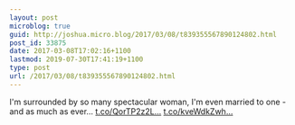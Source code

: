 ```yaml
---
layout: post
microblog: true
guid: http://joshua.micro.blog/2017/03/08/t839355567890124802.html
post_id: 33875
date: 2017-03-08T17:02:16+1100
lastmod: 2019-07-30T17:41:19+1100
type: post
url: /2017/03/08/t839355567890124802.html
---
```

I'm surrounded by so many spectacular woman, I'm even married to one - and as much as ever… [t.co/QorTP2z2L...](https://t.co/QorTP2z2Lv) [t.co/kveWdkZwh...](https://t.co/kveWdkZwhZ)
